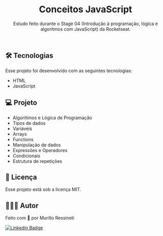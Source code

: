 <h1 align="center">Conceitos JavaScript</h1>

<p align="center">
Estudo feito durante o Stage 04 (Introdução à programação, lógica e algoritmos com JavaScript) da Rocketseat.<br/>
</p>

<br>

## 🛠 Tecnologias

Esse projeto foi desenvolvido com as seguintes tecnologias:

- HTML
- JavaScript

## 💻 Projeto

- Algoritimos e Lógica de Programação
- Tipos de dados
- Variáveis
- Arrays
- Functions
- Manipulação de dados
- Expressões e Operadores
- Condicionais
- Estrutura de repetições

## 📝 Licença

Esse projeto está sob a licença MIT.

## 🙋🏻‍♂️ Autor

Feito com 💙 por Murillo Ressineti

[![Linkedin Badge](https://img.shields.io/badge/-Murillo-blue?style=flat-square&logo=Linkedin&logoColor=white&link=https://www.linkedin.com/in/murilloressineti/)](https://www.linkedin.com/in/murilloressineti/)